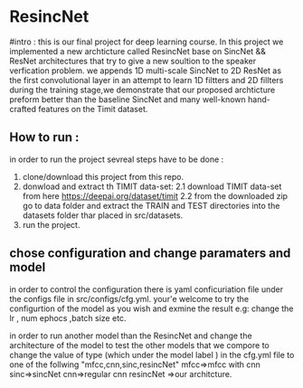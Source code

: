 # ResincNet
#intro : this is our final project for deep learning course. 
In this project we implemented  a new archticture called ResincNet base on SincNet && ResNet architectures that try to give a new soultion to the speaker verfication problem. 
we appends 1D multi-scale SincNet to 2D ResNet as the first convolutional layer in an attempt to learn 1D filtters and 2D fillters during the training stage,we demonstrate that our proposed archticture preform better than  the baseline SincNet and many well-known hand-crafted features on the Timit dataset.

## How to run :

in order to run the project sevreal steps have to be done : 
1. clone/download this project from this repo.
2. donwload and extract th TIMIT data-set: 
  2.1 download TIMIT  data-set from here https://deepai.org/dataset/timit
  2.2 from the downloaded zip go to data folder and extract the TRAIN and TEST directories into the datasets folder thar placed in     src/datasets.
3. run the project. 

## chose configuration and change paramaters and model 
in order to control the configuration there is yaml conficuriation file under the configs file in src/configs/cfg.yml.
your'e  welcome to try the configurtion of the model as you wish and exmine the result e.g: change the lr , num ephocs ,batch size etc. 

in order to run another model than the ResincNet and change the architecture of the model to test the  other models that we compore to change the value of type (which under the model label ) in the cfg.yml file to one of the follwing
"mfcc,cnn,sinc,resincNet"
mfcc=>mfcc with cnn 
sinc=>sincNet
cnn=>regular cnn
resincNet =>our architcture.


 
  
